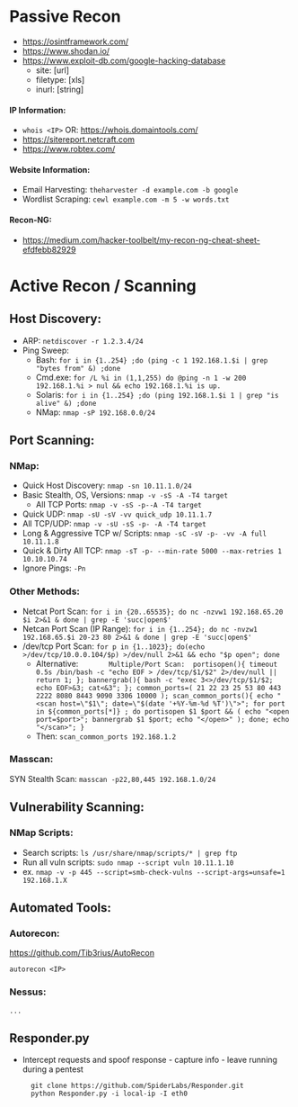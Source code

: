# Passive Recon
- https://osintframework.com/
- https://www.shodan.io/
- https://www.exploit-db.com/google-hacking-database
    - site: [url]
    - filetype: [xls]
    - inurl: [string]
#### IP Information:
- `whois <IP>`  OR:  https://whois.domaintools.com/
- https://sitereport.netcraft.com
- https://www.robtex.com/
#### Website Information:
- Email Harvesting:  `theharvester -d example.com -b google`
- Wordlist Scraping:  `cewl example.com -m 5 -w words.txt`
#### Recon-NG:
- https://medium.com/hacker-toolbelt/my-recon-ng-cheat-sheet-efdfebb82929

# Active Recon / Scanning
## Host Discovery:
- ARP:  `netdiscover -r 1.2.3.4/24`
- Ping Sweep:
    - Bash:  `for i in {1..254} ;do (ping -c 1 192.168.1.$i | grep "bytes from" &) ;done`
    - Cmd.exe:  `for /L %i in (1,1,255) do @ping -n 1 -w 200 192.168.1.%i > nul && echo 192.168.1.%i is up.`
    - Solaris:  `for i in {1..254} ;do (ping 192.168.1.$i 1 | grep "is alive" &) ;done`
    - NMap:  `nmap -sP 192.168.0.0/24`
## Port Scanning:
### NMap:
- Quick Host Discovery:  `nmap -sn 10.11.1.0/24`
- Basic Stealth, OS, Versions:  `nmap -v -sS -A -T4 target`
    - All TCP Ports:  `nmap -v -sS -p--A -T4 target`
- Quick UDP:  `nmap -sU -sV -vv quick_udp 10.11.1.7`
- All TCP/UDP:  `nmap -v -sU -sS -p- -A -T4 target`
- Long & Aggressive TCP w/ Scripts:  `nmap -sC -sV -p- -vv -A full 10.11.1.8`
- Quick & Dirty All TCP:  `nmap -sT -p- --min-rate 5000 --max-retries 1 10.10.10.74`
- Ignore Pings: `-Pn`
### Other Methods:
- Netcat Port Scan:  `for i in {20..65535}; do nc -nzvw1 192.168.65.20 $i 2>&1 & done | grep -E 'succ|open$'`
- Netcan Port Scan (IP Range):  `for i in {1..254}; do nc -nvzw1 192.168.65.$i 20-23 80 2>&1 & done | grep -E 'succ|open$'`
- /dev/tcp Port Scan:  `for p in {1..1023}; do(echo >/dev/tcp/10.0.0.104/$p) >/dev/null 2>&1 && echo "$p open"; done`
    - Alternative:  `		Multiple/Port Scan:  portisopen(){ timeout 0.5s /bin/bash -c "echo EOF > /dev/tcp/$1/$2" 2>/dev/null || return 1; }; bannergrab(){ bash -c "exec 3<>/dev/tcp/$1/$2; echo EOF>&3; cat<&3"; }; common_ports=( 21 22 23 25 53 80 443 2222 8080 8443 9090 3306 10000 ); scan_common_ports(){ echo "<scan host=\"$1\"; date=\"$(date '+%Y-%m-%d %T')\">"; for port in ${common_ports[*]} ; do portisopen $1 $port && ( echo "<open port=$port>"; bannergrab $1 $port; echo "</open>" ); done; echo "</scan>"; }`
    - Then:  `scan_common_ports 192.168.1.2`


### Masscan:
SYN Stealth Scan:  `masscan -p22,80,445 192.168.1.0/24`

## Vulnerability Scanning:
### NMap Scripts:
- Search scripts:  `ls /usr/share/nmap/scripts/* | grep ftp`
- Run all vuln scripts:   `sudo nmap --script vuln 10.11.1.10`
- ex. `nmap -v -p 445 --script=smb-check-vulns --script-args=unsafe=1 192.168.1.X`

## Automated Tools:
### Autorecon:
https://github.com/Tib3rius/AutoRecon

`autorecon <IP>`
### Nessus:
    ...

## Responder.py
- Intercept requests and spoof response - capture info - leave running during a pentest  

        git clone https://github.com/SpiderLabs/Responder.git
        python Responder.py -i local-ip -I eth0
